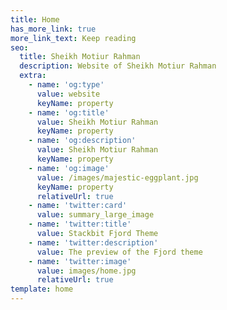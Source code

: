 ```yaml
---
title: Home
has_more_link: true
more_link_text: Keep reading
seo:
  title: Sheikh Motiur Rahman
  description: Website of Sheikh Motiur Rahman
  extra:
    - name: 'og:type'
      value: website
      keyName: property
    - name: 'og:title'
      value: Sheikh Motiur Rahman
      keyName: property
    - name: 'og:description'
      value: Sheikh Motiur Rahman
      keyName: property
    - name: 'og:image'
      value: /images/majestic-eggplant.jpg
      keyName: property
      relativeUrl: true
    - name: 'twitter:card'
      value: summary_large_image
    - name: 'twitter:title'
      value: Stackbit Fjord Theme
    - name: 'twitter:description'
      value: The preview of the Fjord theme
    - name: 'twitter:image'
      value: images/home.jpg
      relativeUrl: true
template: home
---
```

